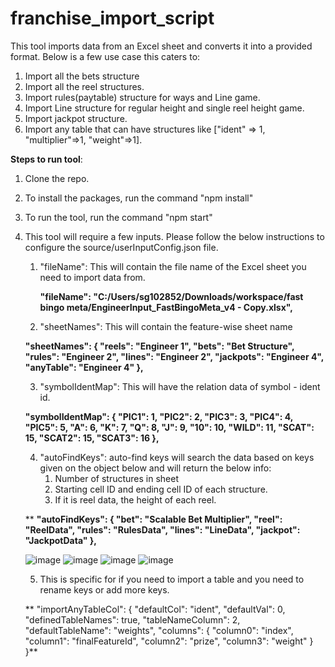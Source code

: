 # franchise_import_script
This tool imports data from an Excel sheet and converts it into a provided format. Below is a few use case this caters to:
1. Import all the bets structure
2. Import all the reel structures.
3. Import rules(paytable) structure for ways and Line game.
4. Import Line structure for regular height and single reel height game.
5. Import jackpot structure.
6. Import any table that can have structures like ["ident" => 1, "multiplier"=>1, "weight"=>1]. 

**Steps to run tool**:
1. Clone the repo.
2. To install the packages, run the command "npm install"
3. To run the tool, run the command "npm start"
4. This tool will require a few inputs. Please follow the below instructions to configure the source/userInputConfig.json file.
    1. "fileName": This will contain the file name of the Excel sheet you need to import data from.
      
        **"fileName": "C:/Users/sg102852/Downloads/workspace/fast bingo meta/EngineerInput_FastBingoMeta_v4 - Copy.xlsx",**  
    
    2. "sheetNames": This will contain the feature-wise sheet name 

     **"sheetNames": {
        "reels": "Engineer 1",
        "bets": "Bet Structure",
        "rules": "Engineer 2",
        "lines": "Engineer 2",
        "jackpots": "Engineer 4",
        "anyTable": "Engineer 4"
    },**

   
   3. "symbolIdentMap": This will have the relation data of symbol - ident id.

   **"symbolIdentMap": {
        "PIC1": 1,
        "PIC2": 2,
        "PIC3": 3,
        "PIC4": 4,
        "PIC5": 5,
        "A": 6,
        "K": 7,
        "Q": 8,
        "J": 9,
        "10": 10,
        "WILD": 11,
        "SCAT": 15,
        "SCAT2": 15,
        "SCAT3": 16
    },**
  
  
      4. "autoFindKeys": auto-find keys will search the data based on keys given on the object below and will return the below info:
          1. Number of structures in sheet
          2. Starting cell ID and ending cell ID of each structure.
          3. If it is reel data, the height of each reel. 
    
      **  **"autoFindKeys": {
            "bet": "Scalable Bet Multiplier",
            "reel": "ReelData",
            "rules": "RulesData",
            "lines": "LineData",
            "jackpot": "JackpotData"
        },**

   
    ![image](https://github.com/ShubhamGupta-BigFish/franchise_import_script/assets/133100535/1f74e044-4daa-4068-8cbc-f9f7160bd1b0)
   ![image](https://github.com/ShubhamGupta-BigFish/franchise_import_script/assets/133100535/f44e90c2-1bb8-4d77-9968-6d4a76ca2408)
   ![image](https://github.com/ShubhamGupta-BigFish/franchise_import_script/assets/133100535/9382d36b-a1da-4c3a-89bf-318966ddf4f5)
   ![image](https://github.com/ShubhamGupta-BigFish/franchise_import_script/assets/133100535/7ff5ad34-176f-4032-bede-86d28d6a3b88)







      
      5. This is specific for if you need to import a table and you need to rename keys or add more keys. 
    
      **
      "importAnyTableCol": {
        "defaultCol": "ident",
        "defaultVal": 0,
        "definedTableNames": true,
        "tableNameColumn": 2,
        "defaultTableName": "weights",
        "columns": {
            "column0": "index",
            "column1": "finalFeatureId",
            "column2": "prize",
            "column3": "weight"
        }
    }** 
